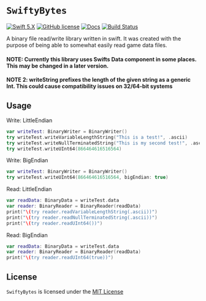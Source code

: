 # `SwiftyBytes`
[![Swift 5.X](https://img.shields.io/badge/Swift-5.X-blue.svg)](https://developer.apple.com/swift/)
[![GitHub license](https://img.shields.io/badge/license-MIT-lightgrey.svg)](LICENSE)
[![Docs](http://img.shields.io/badge/read_the-docs-2196f3.svg)](https://xenoxiluna.github.io/SwiftyBytes/index.html)
[![Build Status](https://travis-ci.org/Xenoxiluna/SwiftyBytes.svg?branch=master)](https://travis-ci.org/Xenoxiluna/SwiftyBytes)


A binary file read/write library written in swift. It was created with the purpose of being able to somewhat easily read game data files.

#### NOTE: Currently this library uses Swifts Data component in some places. This may be changed in a later version.
#### NOTE 2: writeString prefixes the length of the given string as a generic Int. This could cause compatibility issues on 32/64-bit systems

## Usage
Write: LittleEndian
```swift
var writeTest: BinaryWriter = BinaryWriter()
try writeTest.writeVariableLengthString("This is a test!", .ascii)
try writeTest.writeNullTerminatedString("This is my second test!", .ascii)
try writeTest.writeUInt64(866464616516564)
```

Write: BigEndian
```swift
var writeTest: BinaryWriter = BinaryWriter()
try writeTest.writeUInt64(866464616516564, bigEndian: true)
```


Read: LittleEndian
```swift
var readData: BinaryData = writeTest.data
var reader: BinaryReader = BinaryReader(readData)
print("\(try reader.readVariableLengthString(.ascii))")
print("\(try reader.readNullTerminatedString(.ascii))")
print("\(try reader.readUInt64())")
```

Read: BigEndian
```swift
var readData: BinaryData = writeTest.data
var reader: BinaryReader = BinaryReader(readData)
print("\(try reader.readUInt64(true))")
```

## License

`SwiftyBytes` is licensed under the [MIT License](LICENSE)

